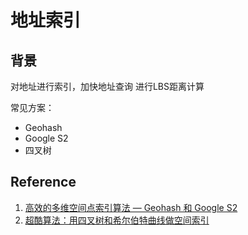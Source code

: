 # 地址索引

## 背景
对地址进行索引，加快地址查询
进行LBS距离计算

常见方案：
+ Geohash
+ Google S2
+ 四叉树

## Reference
1. [高效的多维空间点索引算法 — Geohash 和 Google S2](https://www.jianshu.com/p/7332dcb978b2)
2. [超酷算法：用四叉树和希尔伯特曲线做空间索引](http://blog.jobbole.com/81106/)
